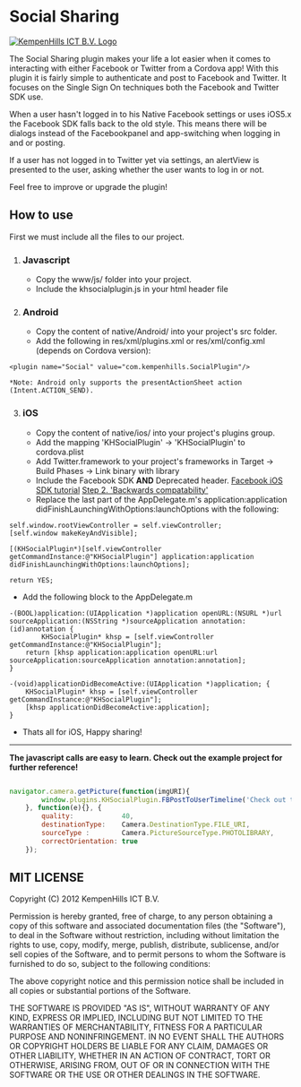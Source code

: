 # Social Sharing

<a href="http://www.kempenhills.nl">![KempenHills ICT B.V. Logo](http://en.gravatar.com/userimage/41641793/5ecd217ad2bec9299b198ff39a95b463.png?size=200)</a>

The Social Sharing plugin makes your life a lot easier when it comes to interacting with either Facebook or Twitter from a Cordova app!
With this plugin it is fairly simple to authenticate and post to Facebook and Twitter. It focuses on the Single Sign On techniques both the Facebook and Twitter SDK use. 

When a user hasn't logged in to his Native Facebook settings or uses iOS5.x the Facebook SDK falls back to the old style. This means there will be dialogs instead of the Facebookpanel and app-switching when logging in and or posting.

If a user has not logged in to Twitter yet via settings, an alertView is presented to the user, asking whether the user wants to log in or not.

Feel free to improve or upgrade the plugin!

## How to use
First we must include all the files to our project.

1. ### Javascript
	* Copy the www/js/ folder into your project.
	* Include the khsocialplugin.js in your html header file


2. ### Android
	* Copy the content of native/Android/ into your project's src folder.
	* Add the following in res/xml/plugins.xml or res/xml/config.xml (depends on Cordova version):
```
<plugin name="Social" value="com.kempenhills.SocialPlugin"/>
```
	*Note: Android only supports the presentActionSheet action (Intent.ACTION_SEND).

3. ### iOS
	* Copy the content of native/ios/ into your project's plugins group.
	* Add the mapping 'KHSocialPlugin' -> 'KHSocialPlugin' to cordova.plist
    * Add Twitter.framework to your project's frameworks in Target -> Build Phases -> Link binary with library
	* Include the Facebook SDK **AND** Deprecated header. <a href="https://developers.facebook.com/docs/getting-started/facebook-sdk-for-ios/3.1/">Facebook iOS SDK tutorial</a> <a href="https://developers.facebook.com/docs/howtos/feed-dialog-using-ios-sdk/">Step 2. 'Backwards compatability'</a><br />
	* Replace the last part of the AppDelegate.m's application:application didFinishLaunchingWithOptions:launchOptions with the following:
    
```objc
self.window.rootViewController = self.viewController;
[self.window makeKeyAndVisible];

[(KHSocialPlugin*)[self.viewController getCommandInstance:@"KHSocialPlugin"] application:application didFinishLaunchingWithOptions:launchOptions];

return YES;
```
 
* Add the following block to the AppDelegate.m
    

```objc
-(BOOL)application:(UIApplication *)application openURL:(NSURL *)url sourceApplication:(NSString *)sourceApplication annotation:(id)annotation {
        KHSocialPlugin* khsp = [self.viewController getCommandInstance:@"KHSocialPlugin"];
    return [khsp application:application openURL:url sourceApplication:sourceApplication annotation:annotation];
}

-(void)applicationDidBecomeActive:(UIApplication *)application; {
    KHSocialPlugin* khsp = [self.viewController getCommandInstance:@"KHSocialPlugin"];
    [khsp applicationDidBecomeActive:application];
}
```

* Thats all for iOS, Happy sharing!

______________________________

**The javascript calls are easy to learn. Check out the example project for further reference!**

```javascript

navigator.camera.getPicture(function(imgURI){
        window.plugins.KHSocialPlugin.FBPostToUserTimeline('Check out the brand new KempenHills ICT B.V. Social Plugin! Using local images!', imgURI,'https://github.com/Kempenhills/SocialPlugin');
    }, function(e){}, {
        quality:            40,
        destinationType:    Camera.DestinationType.FILE_URI,
        sourceType :        Camera.PictureSourceType.PHOTOLIBRARY,
        correctOrientation: true
    });

```

## MIT LICENSE

Copyright (C) 2012 KempenHills ICT B.V.

Permission is hereby granted, free of charge, to any person obtaining a copy of this software and associated documentation files (the "Software"), to deal in the Software without restriction, including without limitation the rights to use, copy, modify, merge, publish, distribute, sublicense, and/or sell copies of the Software, and to permit persons to whom the Software is furnished to do so, subject to the following conditions:

The above copyright notice and this permission notice shall be included in all copies or substantial portions of the Software.

THE SOFTWARE IS PROVIDED "AS IS", WITHOUT WARRANTY OF ANY KIND, EXPRESS OR IMPLIED, INCLUDING BUT NOT LIMITED TO THE WARRANTIES OF MERCHANTABILITY, FITNESS FOR A PARTICULAR PURPOSE AND NONINFRINGEMENT. IN NO EVENT SHALL THE AUTHORS OR COPYRIGHT HOLDERS BE LIABLE FOR ANY CLAIM, DAMAGES OR OTHER LIABILITY, WHETHER IN AN ACTION OF CONTRACT, TORT OR OTHERWISE, ARISING FROM, OUT OF OR IN CONNECTION WITH THE SOFTWARE OR THE USE OR OTHER DEALINGS IN THE SOFTWARE.